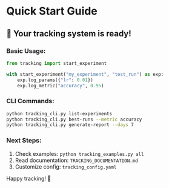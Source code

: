 # Quick Start Guide

## 🚀 Your tracking system is ready!

### Basic Usage:
```python
from tracking import start_experiment

with start_experiment("my_experiment", "test_run") as exp:
    exp.log_params({"lr": 0.01})
    exp.log_metric("accuracy", 0.95)
```

### CLI Commands:
```bash
python tracking_cli.py list-experiments
python tracking_cli.py best-runs --metric accuracy
python tracking_cli.py generate-report --days 7
```

### Next Steps:
1. Check examples: `python tracking_examples.py all`
2. Read documentation: `TRACKING_DOCUMENTATION.md`
3. Customize config: `tracking_config.yaml`

Happy tracking! 🎉
